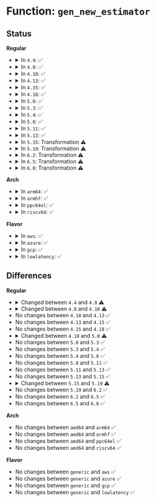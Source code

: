 # Function: <code>gen_new_estimator</code>

## Status
<b>Regular</b>
<ul>
<li>
<details>
<summary>In <code>4.4</code>: ✅</summary>

```c
int gen_new_estimator(struct gnet_stats_basic_packed *bstats, struct gnet_stats_basic_cpu *cpu_bstats, struct gnet_stats_rate_est64 *rate_est, spinlock_t *stats_lock, struct nlattr *opt);
```

**Collision:** Unique Global

**Inline:** No

**Transformation:** False

**Instances:**

```
In net/core/gen_estimator.c (ffffffff8170f790)
Location: net/core/gen_estimator.c:207
Inline: False
Direct callers:
  - net/core/gen_estimator.c:gen_replace_estimator
  - net/sched/sch_api.c:qdisc_create
  - net/sched/act_api.c:tcf_hash_create
```
**Symbols:**

```
ffffffff8170f790-ffffffff8170f9bf: gen_new_estimator (STB_GLOBAL)
```
</details>
</li>
<li>
<details>
<summary>In <code>4.8</code>: ✅</summary>

```c
int gen_new_estimator(struct gnet_stats_basic_packed *bstats, struct gnet_stats_basic_cpu *cpu_bstats, struct gnet_stats_rate_est64 *rate_est, spinlock_t *stats_lock, seqcount_t *running, struct nlattr *opt);
```

**Collision:** Unique Global

**Inline:** No

**Transformation:** False

**Instances:**

```
In net/core/gen_estimator.c (ffffffff81777070)
Location: net/core/gen_estimator.c:212
Inline: False
Direct callers:
  - net/core/gen_estimator.c:gen_replace_estimator
  - net/sched/sch_api.c:qdisc_create
  - net/sched/act_api.c:tcf_hash_create
```
**Symbols:**

```
ffffffff81777070-ffffffff817772de: gen_new_estimator (STB_GLOBAL)
```
</details>
</li>
<li>
<details>
<summary>In <code>4.10</code>: ✅</summary>

```c
int gen_new_estimator(struct gnet_stats_basic_packed *bstats, struct gnet_stats_basic_cpu *cpu_bstats, struct net_rate_estimator **rate_est, spinlock_t *stats_lock, seqcount_t *running, struct nlattr *opt);
```

**Collision:** Unique Global

**Inline:** No

**Transformation:** False

**Instances:**

```
In net/core/gen_estimator.c (ffffffff817a4190)
Location: net/core/gen_estimator.c:127
Inline: False
Direct callers:
  - net/core/gen_estimator.c:gen_replace_estimator
  - net/sched/sch_api.c:qdisc_create
  - net/sched/act_api.c:tcf_hash_create
```
**Symbols:**

```
ffffffff817a4190-ffffffff817a4318: gen_new_estimator (STB_GLOBAL)
```
</details>
</li>
<li>
<details>
<summary>In <code>4.13</code>: ✅</summary>

```c
int gen_new_estimator(struct gnet_stats_basic_packed *bstats, struct gnet_stats_basic_cpu *cpu_bstats, struct net_rate_estimator **rate_est, spinlock_t *stats_lock, seqcount_t *running, struct nlattr *opt);
```

**Collision:** Unique Global

**Inline:** No

**Transformation:** False

**Instances:**

```
In net/core/gen_estimator.c (ffffffff817c22e0)
Location: net/core/gen_estimator.c:127
Inline: False
Direct callers:
  - net/core/gen_estimator.c:gen_replace_estimator
  - net/sched/sch_api.c:qdisc_create
  - net/sched/act_api.c:tcf_hash_create
```
**Symbols:**

```
ffffffff817c22e0-ffffffff817c2462: gen_new_estimator (STB_GLOBAL)
```
</details>
</li>
<li>
<details>
<summary>In <code>4.15</code>: ✅</summary>

```c
int gen_new_estimator(struct gnet_stats_basic_packed *bstats, struct gnet_stats_basic_cpu *cpu_bstats, struct net_rate_estimator **rate_est, spinlock_t *stats_lock, seqcount_t *running, struct nlattr *opt);
```

**Collision:** Unique Global

**Inline:** No

**Transformation:** False

**Instances:**

```
In net/core/gen_estimator.c (ffffffff8183bd00)
Location: net/core/gen_estimator.c:128
Inline: False
Direct callers:
  - net/core/gen_estimator.c:gen_replace_estimator
  - net/sched/sch_api.c:qdisc_create
  - net/sched/act_api.c:tcf_idr_create
```
**Symbols:**

```
ffffffff8183bd00-ffffffff8183beb1: gen_new_estimator (STB_GLOBAL)
```
</details>
</li>
<li>
<details>
<summary>In <code>4.18</code>: ✅</summary>

```c
int gen_new_estimator(struct gnet_stats_basic_packed *bstats, struct gnet_stats_basic_cpu *cpu_bstats, struct net_rate_estimator **rate_est, spinlock_t *stats_lock, seqcount_t *running, struct nlattr *opt);
```

**Collision:** Unique Global

**Inline:** No

**Transformation:** False

**Instances:**

```
In net/core/gen_estimator.c (ffffffff81886480)
Location: net/core/gen_estimator.c:128
Inline: False
Direct callers:
  - net/core/gen_estimator.c:gen_replace_estimator
  - net/sched/sch_api.c:qdisc_create
  - net/sched/act_api.c:tcf_idr_create
```
**Symbols:**

```
ffffffff81886480-ffffffff81886631: gen_new_estimator (STB_GLOBAL)
```
</details>
</li>
<li>
<details>
<summary>In <code>5.0</code>: ✅</summary>

```c
int gen_new_estimator(struct gnet_stats_basic_packed *bstats, struct gnet_stats_basic_cpu *cpu_bstats, struct net_rate_estimator **rate_est, spinlock_t *lock, seqcount_t *running, struct nlattr *opt);
```

**Collision:** Unique Global

**Inline:** No

**Transformation:** False

**Instances:**

```
In net/core/gen_estimator.c (ffffffff818a6c00)
Location: net/core/gen_estimator.c:128
Inline: False
Direct callers:
  - net/core/gen_estimator.c:gen_replace_estimator
  - net/sched/sch_api.c:qdisc_create
  - net/sched/act_api.c:tcf_idr_create
```
**Symbols:**

```
ffffffff818a6c00-ffffffff818a6dd4: gen_new_estimator (STB_GLOBAL)
```
</details>
</li>
<li>
<details>
<summary>In <code>5.3</code>: ✅</summary>

```c
int gen_new_estimator(struct gnet_stats_basic_packed *bstats, struct gnet_stats_basic_cpu *cpu_bstats, struct net_rate_estimator **rate_est, spinlock_t *lock, seqcount_t *running, struct nlattr *opt);
```

**Collision:** Unique Global

**Inline:** No

**Transformation:** False

**Instances:**

```
In net/core/gen_estimator.c (ffffffff818f2090)
Location: net/core/gen_estimator.c:124
Inline: False
Direct callers:
  - net/core/gen_estimator.c:gen_replace_estimator
  - net/sched/sch_api.c:qdisc_create
  - net/sched/act_api.c:tcf_idr_create
```
**Symbols:**

```
ffffffff818f2090-ffffffff818f2268: gen_new_estimator (STB_GLOBAL)
```
</details>
</li>
<li>
<details>
<summary>In <code>5.4</code>: ✅</summary>

```c
int gen_new_estimator(struct gnet_stats_basic_packed *bstats, struct gnet_stats_basic_cpu *cpu_bstats, struct net_rate_estimator **rate_est, spinlock_t *lock, seqcount_t *running, struct nlattr *opt);
```

**Collision:** Unique Global

**Inline:** No

**Transformation:** False

**Instances:**

```
In net/core/gen_estimator.c (ffffffff81923fe0)
Location: net/core/gen_estimator.c:124
Inline: False
Direct callers:
  - net/core/gen_estimator.c:gen_replace_estimator
  - net/sched/sch_api.c:qdisc_create
  - net/sched/act_api.c:tcf_idr_create
```
**Symbols:**

```
ffffffff81923fe0-ffffffff819241b8: gen_new_estimator (STB_GLOBAL)
```
</details>
</li>
<li>
<details>
<summary>In <code>5.8</code>: ✅</summary>

```c
int gen_new_estimator(struct gnet_stats_basic_packed *bstats, struct gnet_stats_basic_cpu *cpu_bstats, struct net_rate_estimator **rate_est, spinlock_t *lock, seqcount_t *running, struct nlattr *opt);
```

**Collision:** Unique Global

**Inline:** No

**Transformation:** False

**Instances:**

```
In net/core/gen_estimator.c (ffffffff819f7b90)
Location: net/core/gen_estimator.c:124
Inline: False
Direct callers:
  - net/core/gen_estimator.c:gen_replace_estimator
  - net/sched/sch_api.c:qdisc_create
  - net/sched/act_api.c:tcf_idr_create
```
**Symbols:**

```
ffffffff819f7b90-ffffffff819f7d6c: gen_new_estimator (STB_GLOBAL)
```
</details>
</li>
<li>
<details>
<summary>In <code>5.11</code>: ✅</summary>

```c
int gen_new_estimator(struct gnet_stats_basic_packed *bstats, struct gnet_stats_basic_cpu *cpu_bstats, struct net_rate_estimator **rate_est, spinlock_t *lock, seqcount_t *running, struct nlattr *opt);
```

**Collision:** Unique Global

**Inline:** No

**Transformation:** False

**Instances:**

```
In net/core/gen_estimator.c (ffffffff819f75f0)
Location: net/core/gen_estimator.c:124
Inline: False
Direct callers:
  - net/core/gen_estimator.c:gen_replace_estimator
  - net/sched/sch_api.c:qdisc_create
  - net/sched/act_api.c:tcf_idr_create
```
**Symbols:**

```
ffffffff819f75f0-ffffffff819f77e0: gen_new_estimator (STB_GLOBAL)
```
</details>
</li>
<li>
<details>
<summary>In <code>5.13</code>: ✅</summary>

```c
int gen_new_estimator(struct gnet_stats_basic_packed *bstats, struct gnet_stats_basic_cpu *cpu_bstats, struct net_rate_estimator **rate_est, spinlock_t *lock, seqcount_t *running, struct nlattr *opt);
```

**Collision:** Unique Global

**Inline:** No

**Transformation:** False

**Instances:**

```
In net/core/gen_estimator.c (ffffffff819dd770)
Location: net/core/gen_estimator.c:124
Inline: False
Direct callers:
  - net/core/gen_estimator.c:gen_replace_estimator
  - net/sched/sch_api.c:qdisc_create
  - net/sched/act_api.c:tcf_idr_create
```
**Symbols:**

```
ffffffff819dd770-ffffffff819dd960: gen_new_estimator (STB_GLOBAL)
```
</details>
</li>
<li>
<details>
<summary>In <code>5.15</code>: Transformation ⚠️</summary>

```c
int gen_new_estimator(struct gnet_stats_basic_packed *bstats, struct gnet_stats_basic_cpu *cpu_bstats, struct net_rate_estimator **rate_est, spinlock_t *lock, seqcount_t *running, struct nlattr *opt);
```

**Collision:** Unique Global

**Inline:** No

**Transformation:** True

**Instances:**

```
In net/core/gen_estimator.c (0)
Location: net/core/gen_estimator.c:124
Inline: False
Direct callers:
  - net/core/gen_estimator.c:gen_replace_estimator
  - net/sched/sch_api.c:qdisc_create
  - net/sched/act_api.c:tcf_idr_create
```
**Symbols:**

```
ffffffff81d355e4-ffffffff81d355fd: gen_new_estimator.cold (STB_LOCAL)
ffffffff81a8da50-ffffffff81a8dc4a: gen_new_estimator (STB_GLOBAL)
```
</details>
</li>
<li>
<details>
<summary>In <code>5.19</code>: Transformation ⚠️</summary>

```c
int gen_new_estimator(struct gnet_stats_basic_sync *bstats, struct gnet_stats_basic_sync *cpu_bstats, struct net_rate_estimator **rate_est, spinlock_t *lock, bool running, struct nlattr *opt);
```

**Collision:** Unique Global

**Inline:** No

**Transformation:** True

**Instances:**

```
In net/core/gen_estimator.c (0)
Location: net/core/gen_estimator.c:130
Inline: False
Direct callers:
  - net/core/gen_estimator.c:gen_replace_estimator
  - net/sched/act_api.c:tcf_idr_create
```
**Symbols:**

```
ffffffff81f01b4f-ffffffff81f01b68: gen_new_estimator.cold (STB_LOCAL)
ffffffff81c03550-ffffffff81c03788: gen_new_estimator (STB_GLOBAL)
```
</details>
</li>
<li>
<details>
<summary>In <code>6.2</code>: Transformation ⚠️</summary>

```c
int gen_new_estimator(struct gnet_stats_basic_sync *bstats, struct gnet_stats_basic_sync *cpu_bstats, struct net_rate_estimator **rate_est, spinlock_t *lock, bool running, struct nlattr *opt);
```

**Collision:** Unique Global

**Inline:** No

**Transformation:** True

**Instances:**

```
In net/core/gen_estimator.c (0)
Location: net/core/gen_estimator.c:130
Inline: False
Direct callers:
  - net/core/gen_estimator.c:gen_replace_estimator
  - net/sched/sch_api.c:qdisc_create
  - net/sched/act_api.c:tcf_idr_create
```
**Symbols:**

```
ffffffff820aaf8f-ffffffff820aafa8: gen_new_estimator.cold (STB_LOCAL)
ffffffff81db2b40-ffffffff81db2d78: gen_new_estimator (STB_GLOBAL)
```
</details>
</li>
<li>
<details>
<summary>In <code>6.5</code>: Transformation ⚠️</summary>

```c
int gen_new_estimator(struct gnet_stats_basic_sync *bstats, struct gnet_stats_basic_sync *cpu_bstats, struct net_rate_estimator **rate_est, spinlock_t *lock, bool running, struct nlattr *opt);
```

**Collision:** Unique Global

**Inline:** No

**Transformation:** True

**Instances:**

```
In net/core/gen_estimator.c (0)
Location: net/core/gen_estimator.c:130
Inline: False
Direct callers:
  - net/core/gen_estimator.c:gen_replace_estimator
  - net/sched/sch_api.c:qdisc_create
  - net/sched/act_api.c:tcf_idr_create
```
**Symbols:**

```
ffffffff8212c5e7-ffffffff8212c600: gen_new_estimator.cold (STB_LOCAL)
ffffffff81e23110-ffffffff81e23346: gen_new_estimator (STB_GLOBAL)
```
</details>
</li>
<li>
<details>
<summary>In <code>6.8</code>: Transformation ⚠️</summary>

```c
int gen_new_estimator(struct gnet_stats_basic_sync *bstats, struct gnet_stats_basic_sync *cpu_bstats, struct net_rate_estimator **rate_est, spinlock_t *lock, bool running, struct nlattr *opt);
```

**Collision:** Unique Global

**Inline:** No

**Transformation:** True

**Instances:**

```
In net/core/gen_estimator.c (0)
Location: net/core/gen_estimator.c:130
Inline: False
Direct callers:
  - net/core/gen_estimator.c:gen_replace_estimator
  - net/sched/sch_api.c:qdisc_create
  - net/sched/act_api.c:tcf_idr_create
```
**Symbols:**

```
ffffffff8220e30c-ffffffff8220e325: gen_new_estimator.cold (STB_LOCAL)
ffffffff81ee1050-ffffffff81ee12af: gen_new_estimator (STB_GLOBAL)
```
</details>
</li>
</ul>
<b>Arch</b>
<ul>
<li>
<details>
<summary>In <code>arm64</code>: ✅</summary>

```c
int gen_new_estimator(struct gnet_stats_basic_packed *bstats, struct gnet_stats_basic_cpu *cpu_bstats, struct net_rate_estimator **rate_est, spinlock_t *lock, seqcount_t *running, struct nlattr *opt);
```

**Collision:** Unique Global

**Inline:** No

**Transformation:** False

**Instances:**

```
In net/core/gen_estimator.c (ffff800010bbf828)
Location: net/core/gen_estimator.c:124
Inline: False
Direct callers:
  - net/core/gen_estimator.c:gen_replace_estimator
  - net/sched/sch_api.c:qdisc_create
  - net/sched/act_api.c:tcf_idr_create
```
**Symbols:**

```
ffff800010bbf828-ffff800010bbfa5c: gen_new_estimator (STB_GLOBAL)
```
</details>
</li>
<li>
<details>
<summary>In <code>armhf</code>: ✅</summary>

```c
int gen_new_estimator(struct gnet_stats_basic_packed *bstats, struct gnet_stats_basic_cpu *cpu_bstats, struct net_rate_estimator **rate_est, spinlock_t *lock, seqcount_t *running, struct nlattr *opt);
```

**Collision:** Unique Global

**Inline:** No

**Transformation:** False

**Instances:**

```
In net/core/gen_estimator.c (c0cdb2e0)
Location: net/core/gen_estimator.c:124
Inline: False
Direct callers:
  - net/core/gen_estimator.c:gen_replace_estimator
  - net/sched/sch_api.c:qdisc_create
  - net/sched/act_api.c:tcf_idr_create
```
**Symbols:**

```
c0cdb2e0-c0cdb4cc: gen_new_estimator (STB_GLOBAL)
```
</details>
</li>
<li>
<details>
<summary>In <code>ppc64el</code>: ✅</summary>

```c
int gen_new_estimator(struct gnet_stats_basic_packed *bstats, struct gnet_stats_basic_cpu *cpu_bstats, struct net_rate_estimator **rate_est, spinlock_t *lock, seqcount_t *running, struct nlattr *opt);
```

**Collision:** Unique Global

**Inline:** No

**Transformation:** False

**Instances:**

```
In net/core/gen_estimator.c (c000000000c98bd0)
Location: net/core/gen_estimator.c:124
Inline: False
Direct callers:
  - net/core/gen_estimator.c:gen_replace_estimator
  - net/sched/sch_api.c:qdisc_create
  - net/sched/act_api.c:tcf_idr_create
```
**Symbols:**

```
c000000000c98bd0-c000000000c98e68: gen_new_estimator (STB_GLOBAL)
```
</details>
</li>
<li>
<details>
<summary>In <code>riscv64</code>: ✅</summary>

```c
int gen_new_estimator(struct gnet_stats_basic_packed *bstats, struct gnet_stats_basic_cpu *cpu_bstats, struct net_rate_estimator **rate_est, spinlock_t *lock, seqcount_t *running, struct nlattr *opt);
```

**Collision:** Unique Global

**Inline:** No

**Transformation:** False

**Instances:**

```
In net/core/gen_estimator.c (ffffffe00074d202)
Location: net/core/gen_estimator.c:124
Inline: False
Direct callers:
  - net/core/gen_estimator.c:gen_replace_estimator
  - net/sched/sch_api.c:qdisc_create
  - net/sched/act_api.c:tcf_idr_create
```
**Symbols:**

```
ffffffe00074d202-ffffffe00074d3a0: gen_new_estimator (STB_GLOBAL)
```
</details>
</li>
</ul>
<b>Flavor</b>
<ul>
<li>
<details>
<summary>In <code>aws</code>: ✅</summary>

```c
int gen_new_estimator(struct gnet_stats_basic_packed *bstats, struct gnet_stats_basic_cpu *cpu_bstats, struct net_rate_estimator **rate_est, spinlock_t *lock, seqcount_t *running, struct nlattr *opt);
```

**Collision:** Unique Global

**Inline:** No

**Transformation:** False

**Instances:**

```
In net/core/gen_estimator.c (ffffffff818c3fe0)
Location: net/core/gen_estimator.c:124
Inline: False
Direct callers:
  - net/core/gen_estimator.c:gen_replace_estimator
  - net/sched/sch_api.c:qdisc_create
  - net/sched/act_api.c:tcf_idr_create
```
**Symbols:**

```
ffffffff818c3fe0-ffffffff818c41b8: gen_new_estimator (STB_GLOBAL)
```
</details>
</li>
<li>
<details>
<summary>In <code>azure</code>: ✅</summary>

```c
int gen_new_estimator(struct gnet_stats_basic_packed *bstats, struct gnet_stats_basic_cpu *cpu_bstats, struct net_rate_estimator **rate_est, spinlock_t *lock, seqcount_t *running, struct nlattr *opt);
```

**Collision:** Unique Global

**Inline:** No

**Transformation:** False

**Instances:**

```
In net/core/gen_estimator.c (ffffffff8187df20)
Location: net/core/gen_estimator.c:124
Inline: False
Direct callers:
  - net/core/gen_estimator.c:gen_replace_estimator
  - net/sched/sch_api.c:qdisc_create
  - net/sched/act_api.c:tcf_idr_create
```
**Symbols:**

```
ffffffff8187df20-ffffffff8187e0f8: gen_new_estimator (STB_GLOBAL)
```
</details>
</li>
<li>
<details>
<summary>In <code>gcp</code>: ✅</summary>

```c
int gen_new_estimator(struct gnet_stats_basic_packed *bstats, struct gnet_stats_basic_cpu *cpu_bstats, struct net_rate_estimator **rate_est, spinlock_t *lock, seqcount_t *running, struct nlattr *opt);
```

**Collision:** Unique Global

**Inline:** No

**Transformation:** False

**Instances:**

```
In net/core/gen_estimator.c (ffffffff81914fe0)
Location: net/core/gen_estimator.c:124
Inline: False
Direct callers:
  - net/core/gen_estimator.c:gen_replace_estimator
  - net/sched/sch_api.c:qdisc_create
  - net/sched/act_api.c:tcf_idr_create
```
**Symbols:**

```
ffffffff81914fe0-ffffffff819151b8: gen_new_estimator (STB_GLOBAL)
```
</details>
</li>
<li>
<details>
<summary>In <code>lowlatency</code>: ✅</summary>

```c
int gen_new_estimator(struct gnet_stats_basic_packed *bstats, struct gnet_stats_basic_cpu *cpu_bstats, struct net_rate_estimator **rate_est, spinlock_t *lock, seqcount_t *running, struct nlattr *opt);
```

**Collision:** Unique Global

**Inline:** No

**Transformation:** False

**Instances:**

```
In net/core/gen_estimator.c (ffffffff81936160)
Location: net/core/gen_estimator.c:124
Inline: False
Direct callers:
  - net/core/gen_estimator.c:gen_replace_estimator
  - net/sched/sch_api.c:qdisc_create
  - net/sched/act_api.c:tcf_idr_create
```
**Symbols:**

```
ffffffff81936160-ffffffff81936338: gen_new_estimator (STB_GLOBAL)
```
</details>
</li>
</ul>

## Differences
<b>Regular</b>
<ul>
<li>
<details>
<summary>Changed between <code>4.4</code> and <code>4.8</code> ⚠️</summary>
<ul>
<li>
<b>Param added. </b>
<code>seqcount_t *running</code>
</li>
<li>
<b>Param reordered. </b>
<code>bstats, cpu_bstats, rate_est, stats_lock, opt</code> ➡️ <code>bstats, cpu_bstats, rate_est, stats_lock, running, opt</code>
</li>
</ul>
</details>
</li>
<li>
<details>
<summary>Changed between <code>4.8</code> and <code>4.10</code> ⚠️</summary>
<ul>
<li>
<b>Param type changed. </b>
<code>struct gnet_stats_rate_est64 *rate_est</code> ➡️ <code>struct net_rate_estimator **rate_est</code>
</li>
</ul>
</details>
</li>
<li>
No changes between <code>4.10</code> and <code>4.13</code> ✅
</li>
<li>
No changes between <code>4.13</code> and <code>4.15</code> ✅
</li>
<li>
No changes between <code>4.15</code> and <code>4.18</code> ✅
</li>
<li>
<details>
<summary>Changed between <code>4.18</code> and <code>5.0</code> ⚠️</summary>
<ul>
<li>
<b>Param added. </b>
<code>spinlock_t *lock</code>
</li>
<li>
<b>Param removed. </b>
<code>spinlock_t *stats_lock</code>
</li>
</ul>
</details>
</li>
<li>
No changes between <code>5.0</code> and <code>5.3</code> ✅
</li>
<li>
No changes between <code>5.3</code> and <code>5.4</code> ✅
</li>
<li>
No changes between <code>5.4</code> and <code>5.8</code> ✅
</li>
<li>
No changes between <code>5.8</code> and <code>5.11</code> ✅
</li>
<li>
No changes between <code>5.11</code> and <code>5.13</code> ✅
</li>
<li>
No changes between <code>5.13</code> and <code>5.15</code> ✅
</li>
<li>
<details>
<summary>Changed between <code>5.15</code> and <code>5.19</code> ⚠️</summary>
<ul>
<li>
<b>Param type changed. </b>
<code>struct gnet_stats_basic_packed *bstats</code> ➡️ <code>struct gnet_stats_basic_sync *bstats</code>
</li>
<li>
<b>Param type changed. </b>
<code>struct gnet_stats_basic_cpu *cpu_bstats</code> ➡️ <code>struct gnet_stats_basic_sync *cpu_bstats</code>
</li>
<li>
<b>Param type changed. </b>
<code>seqcount_t *running</code> ➡️ <code>bool running</code>
</li>
</ul>
</details>
</li>
<li>
No changes between <code>5.19</code> and <code>6.2</code> ✅
</li>
<li>
No changes between <code>6.2</code> and <code>6.5</code> ✅
</li>
<li>
No changes between <code>6.5</code> and <code>6.8</code> ✅
</li>
</ul>
<b>Arch</b>
<ul>
<li>
No changes between <code>amd64</code> and <code>arm64</code> ✅
</li>
<li>
No changes between <code>amd64</code> and <code>armhf</code> ✅
</li>
<li>
No changes between <code>amd64</code> and <code>ppc64el</code> ✅
</li>
<li>
No changes between <code>amd64</code> and <code>riscv64</code> ✅
</li>
</ul>
<b>Flavor</b>
<ul>
<li>
No changes between <code>generic</code> and <code>aws</code> ✅
</li>
<li>
No changes between <code>generic</code> and <code>azure</code> ✅
</li>
<li>
No changes between <code>generic</code> and <code>gcp</code> ✅
</li>
<li>
No changes between <code>generic</code> and <code>lowlatency</code> ✅
</li>
</ul>
